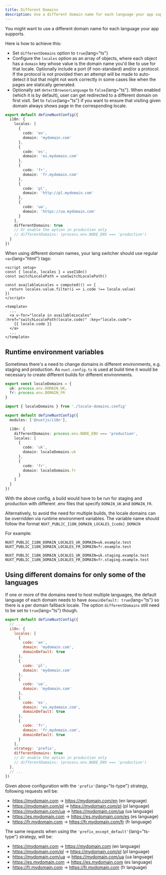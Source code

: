 ```yaml
---
title: Different Domains
description: Use a different domain name for each language your app supports.
---
```


You might want to use a different domain name for each language your app supports.

Here is how to achieve this:

- Set `differentDomains` option to `true`{lang="ts"}
- Configure the `locales` option as an array of objects, where each object has a `domain` key whose value is the domain name you'd like to use for that locale. Optionally include a port (if non-standard) and/or a protocol. If the protocol is not provided then an attempt will be made to auto-detect it but that might not work correctly in some cases like when the pages are statically generated.
- Optionally set `detectBrowserLanguage` to `false`{lang="ts"}. When enabled (which it is by default), user can get redirected to a different domain on first visit. Set to `false`{lang="ts"} if you want to ensure that visiting given domain always shows page in the corresponding locale.

```ts [nuxt.config.ts]
export default defineNuxtConfig({
  i18n: {
    locales: [
      {
        code: 'en',
        domain: 'mydomain.com'
      },
      {
        code: 'es',
        domain: 'es.mydomain.com'
      },
      {
        code: 'fr',
        domain: 'fr.mydomain.com'
      },
      {
        code: 'pl',
        domain: 'http://pl.mydomain.com'
      },
      {
        code: 'ua',
        domain: 'https://ua.mydomain.com'
      }
    ],
    differentDomains: true
    // Or enable the option in production only
    // differentDomains: (process.env.NODE_ENV === 'production')
  }
})
```

When using different domain names, your lang switcher should use regular `<a>`{lang="html"} tags:

```vue
<script setup>
const { locale, locales } = useI18n()
const switchLocalePath = useSwitchLocalePath()

const availableLocales = computed(() => {
  return locales.value.filter(i => i.code !== locale.value)
})
</script>

<template>
  ...
  <a v-for="locale in availableLocales" :href="switchLocalePath(locale.code)" :key="locale.code">
    {{ locale.code }}
  </a>
  ...
</template>
```

## Runtime environment variables

Sometimes there's a need to change domains in different environments, e.g. staging and production.
As `nuxt.config.ts` is used at build time it would be necessary to create different builds for different environments.

```ts [locale-domains.config.ts]
export const localeDomains = {
  uk: process.env.DOMAIN_UK,
  fr: process.env.DOMAIN_FR
}
```

```ts [nuxt.config.ts]
import { localeDomains } from './locale-domains.config'

export default defineNuxtConfig({
  modules: ['@nuxtjs/i18n'],

  i18n: {
    differentDomains: process.env.NODE_ENV === 'production',
    locales: [
      {
        code: 'uk',
        domain: localeDomains.uk
      },
      {
        code: 'fr',
        domain: localeDomains.fr
      }
    ]
  }
})
```

With the above config, a build would have to be run for staging and production with different .env files that specify `DOMAIN_UK` and `DOMAIN_FR`.

Alternatively, to avoid the need for multiple builds, the locale domains can be overridden via runtime environment variables. The variable name should follow the format `NUXT_PUBLIC_I18N_DOMAIN_LOCALES_{code}_DOMAIN`

For example:

```shell [production.env]
NUXT_PUBLIC_I18N_DOMAIN_LOCALES_UK_DOMAIN=uk.example.test
NUXT_PUBLIC_I18N_DOMAIN_LOCALES_FR_DOMAIN=fr.example.test
```

```shell [staging.env]
NUXT_PUBLIC_I18N_DOMAIN_LOCALES_UK_DOMAIN=uk.staging.example.test
NUXT_PUBLIC_I18N_DOMAIN_LOCALES_FR_DOMAIN=fr.staging.example.test
```

## Using different domains for only some of the languages

If one or more of the domains need to host multiple languages, the default language of each domain needs to have `domainDefault: true`{lang="ts"} so there is a per domain fallback locale.
The option `differentDomains` still need to be set to `true`{lang="ts"} though.

```js {}[nuxt.config.js]
export default defineNuxtConfig({
  // ...
  i18n: {
    locales: [
      {
        code: 'en',
        domain: 'mydomain.com',
        domainDefault: true
      },
      {
        code: 'pl',
        domain: 'mydomain.com'
      },
      {
        code: 'ua',
        domain: 'mydomain.com'
      },
      {
        code: 'es',
        domain: 'es.mydomain.com',
        domainDefault: true
      },
      {
        code: 'fr',
        domain: 'fr.mydomain.com',
        domainDefault: true
      }
    ],
    strategy: 'prefix',
    differentDomains: true
    // Or enable the option in production only
    // differentDomains: (process.env.NODE_ENV === 'production')
  },
  // ...
})
```

Given above configuration with the `'prefix'`{lang="ts-type"} strategy, following requests will be:
- https://mydomain.com -> https://mydomain.com/en (en language)
- https://mydomain.com/pl -> https://mydomain.com/pl (pl language)
- https://mydomain.com/ua -> https://mydomain.com/ua (ua language)
- https://es.mydomain.com -> https://es.mydomain.com/es (es language)
- https://fr.mydomain.com -> https://fr.mydomain.com/fr (fr language)

The same requests when using the `'prefix_except_default'`{lang="ts-type"} strategy, will be:
- https://mydomain.com -> https://mydomain.com (en language)
- https://mydomain.com/pl -> https://mydomain.com/pl (pl language)
- https://mydomain.com/ua -> https://mydomain.com/ua (ua language)
- https://es.mydomain.com -> https://es.mydomain.com (es language)
- https://fr.mydomain.com -> https://fr.mydomain.com (fr language)